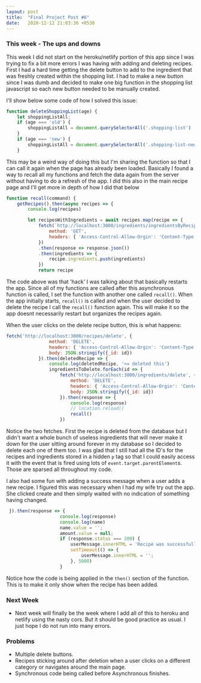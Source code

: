 ```yaml
---
layout: post
title:  "Final Project Post #6"
date:   2020-12-12 21:03:36 +0530
---
```


### This week - The ups and downs
This week I did not start on the heroku/netlify portion of this app since I was trying to fix a bit more errors I was having with adding and deleting recipes. First I had a hard time getting the delete button to add to the ingredient that was freshly created within the shopping list. I had to make a new button since I was dumb and decided to make one big function in the shopping list javascript so each new button needed to be manually created.

I'll show below some code of how I solved this issue:
```javascript
function deleteShoppingList(age) {
    let shoppingListAll;
    if (age === 'old') {
        shoppingListAll = document.querySelectorAll('.shopping-list')
    }
    if (age === 'new') {
        shoppingListAll = document.querySelectorAll('.shopping-list-new')
    }
```
This may be a weird way of doing this but I'm sharing the function so that I can call it again when the page has already been loaded. Basically I found a way to recall all my functions and fetch the data again from the server without having to do a refresh of the app. I did this also in the main recipe page and I'll get more in depth of how I did that below

```javascript
function recall(command) {
    getRecipes().then(async recipes => {
        console.log(recipes)

        let recipesWithIngredients = await recipes.map(recipe => {
            fetch(`http://localhost:3000/ingredients/ingredientsByRecipe/${recipe._id}`, {
                method: 'GET',
                headers: { 'Access-Control-Allow-Orgin': 'Content-Type', 'Content-Type': 'application/json' },
            })
            .then(response => response.json())
            .then(ingredients => {
                recipe.ingredients.push(ingredients)
            })
            return recipe
```
The code above was that 'hack' I was talking about that basically restarts the app. Since all of my functions are called after this asynchronous function is called, I set the function with another one called `recall()`. When the app initially starts, `recall()` is called and when the user decided to delete the recipe I call the `recall()` function again. This will make it so the app doesnt necessarily restart but organizes the recipes again.

When the user clicks on the delete recipe button, this is what happens:
```javascript
fetch('http://localhost:3000/recipes/delete', {
                method: 'DELETE',
                headers: { 'Access-Control-Allow-Orgin': 'Content-Type', 'Content-Type': 'application/json' },
                body: JSON.stringify({_id: id})
            }).then(deletedRecipe => {
                console.log(deletedRecipe, '<= deleted this')
                ingredientsToDelete.forEach(id => {
                    fetch('http://localhost:3000/ingredients/delete', {
                        method: 'DELETE',
                        headers: { 'Access-Control-Allow-Orgin': 'Content-Type', 'Content-Type': 'application/json' },
                        body: JSON.stringify({_id: id})
                    }).then(response => {
                        console.log(response)
                        // location.reload()
                        recall()
                    })
```
Notice the two fetches. First the recipe is deleted from the database but I didn't want a whole bunch of useless ingredients that will never make it down for the user sitting around forever in my database so I decided to delete each one of them too. I was glad that I still had all the ID's for the recipes and ingredients stored in a hidden `p` tag so that I could easily access it with the event that is fired using lots of `event.target.parentElement`s. Those are sparsed all throughout my code.

I also had some fun with adding a success message when a user adds a new recipe. I figured this was necessary when I had my wife try out the app. She clicked create and then simply waited with no indication of something having changed.
```javascript
 }).then(response => {
                    console.log(response)
                    console.log(name)
                    name.value = '';
                    amount.value = null; 
                    if (response.status === 200) {
                        userMessage.innerHTML = 'Recipe was successfully added to the database!'
                        setTimeout(() => {
                            userMessage.innerHTML = '';
                        }, 5000)
                    }
```
Notice how the code is being applied in the `then()` section of the function. This is to make it only show when the recipe has been added.

### Next Week
- Next week will finally be the week where I add all of this to heroku and netlify using the nasty cors. But it should be good practice as usual. I just hope I do not run into many errors. 

### Problems
- Multiple delete buttons.
- Recipes sticking around after deletion when a user clicks on a different category or navigates around the main page.
- Synchronous code being called before Asynchronous finishes.

